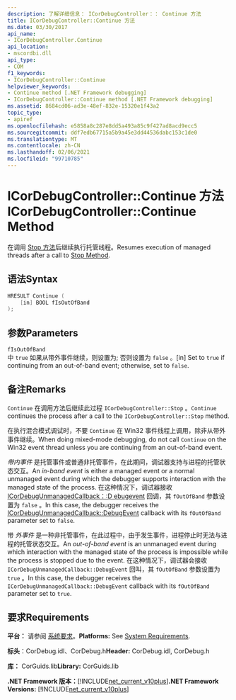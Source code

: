 ```yaml
---
description: 了解详细信息： ICorDebugController：： Continue 方法
title: ICorDebugController::Continue 方法
ms.date: 03/30/2017
api_name:
- ICorDebugController.Continue
api_location:
- mscordbi.dll
api_type:
- COM
f1_keywords:
- ICorDebugController::Continue
helpviewer_keywords:
- Continue method [.NET Framework debugging]
- ICorDebugController::Continue method [.NET Framework debugging]
ms.assetid: 8684cd06-ad3e-48ef-832e-15320e1f43a2
topic_type:
- apiref
ms.openlocfilehash: e5858a8c287e8dd5a493a85c9f427ad8acd9ecc5
ms.sourcegitcommit: ddf7edb67715a5b9a45e3dd44536dabc153c1de0
ms.translationtype: MT
ms.contentlocale: zh-CN
ms.lasthandoff: 02/06/2021
ms.locfileid: "99710785"
---
```

# <a name="icordebugcontrollercontinue-method"></a><span data-ttu-id="b2239-103">ICorDebugController::Continue 方法</span><span class="sxs-lookup"><span data-stu-id="b2239-103">ICorDebugController::Continue Method</span></span>

<span data-ttu-id="b2239-104">在调用 [Stop 方法](icordebugcontroller-stop-method.md)后继续执行托管线程。</span><span class="sxs-lookup"><span data-stu-id="b2239-104">Resumes execution of managed threads after a call to [Stop Method](icordebugcontroller-stop-method.md).</span></span>

## <a name="syntax"></a><span data-ttu-id="b2239-105">语法</span><span class="sxs-lookup"><span data-stu-id="b2239-105">Syntax</span></span>

```cpp
HRESULT Continue (
    [in] BOOL fIsOutOfBand
);
```

## <a name="parameters"></a><span data-ttu-id="b2239-106">参数</span><span class="sxs-lookup"><span data-stu-id="b2239-106">Parameters</span></span>

`fIsOutOfBand`  
<span data-ttu-id="b2239-107">中 `true` 如果从带外事件继续，则设置为; 否则设置为 `false` 。</span><span class="sxs-lookup"><span data-stu-id="b2239-107">[in] Set to `true` if continuing from an out-of-band event; otherwise, set to `false`.</span></span>

## <a name="remarks"></a><span data-ttu-id="b2239-108">备注</span><span class="sxs-lookup"><span data-stu-id="b2239-108">Remarks</span></span>

<span data-ttu-id="b2239-109">`Continue` 在调用方法后继续此过程 `ICorDebugController::Stop` 。</span><span class="sxs-lookup"><span data-stu-id="b2239-109">`Continue` continues the process after a call to the `ICorDebugController::Stop` method.</span></span>

<span data-ttu-id="b2239-110">在执行混合模式调试时，不要 `Continue` 在 Win32 事件线程上调用，除非从带外事件继续。</span><span class="sxs-lookup"><span data-stu-id="b2239-110">When doing mixed-mode debugging, do not call `Continue` on the Win32 event thread unless you are continuing from an out-of-band event.</span></span>

<span data-ttu-id="b2239-111">*带内事件* 是托管事件或普通非托管事件，在此期间，调试器支持与进程的托管状态交互。</span><span class="sxs-lookup"><span data-stu-id="b2239-111">An *in-band event* is either a managed event or a normal unmanaged event during which the debugger supports interaction with the managed state of the process.</span></span> <span data-ttu-id="b2239-112">在这种情况下，调试器接收 [ICorDebugUnmanagedCallback：:D ebugevent](icordebugunmanagedcallback-debugevent-method.md) 回调，其 `fOutOfBand` 参数设置为 `false` 。</span><span class="sxs-lookup"><span data-stu-id="b2239-112">In this case, the debugger receives the [ICorDebugUnmanagedCallback::DebugEvent](icordebugunmanagedcallback-debugevent-method.md) callback with its `fOutOfBand` parameter set to `false`.</span></span>

<span data-ttu-id="b2239-113">带 *外事件* 是一种非托管事件，在此过程中，由于发生事件，进程停止时无法与进程的托管状态交互。</span><span class="sxs-lookup"><span data-stu-id="b2239-113">An *out-of-band event* is an unmanaged event during which interaction with the managed state of the process is impossible while the process is stopped due to the event.</span></span> <span data-ttu-id="b2239-114">在这种情况下，调试器会接收 `ICorDebugUnmanagedCallback::DebugEvent` 回叫，其 `fOutOfBand` 参数设置为 `true` 。</span><span class="sxs-lookup"><span data-stu-id="b2239-114">In this case, the debugger receives the `ICorDebugUnmanagedCallback::DebugEvent` callback with its `fOutOfBand` parameter set to `true`.</span></span>

## <a name="requirements"></a><span data-ttu-id="b2239-115">要求</span><span class="sxs-lookup"><span data-stu-id="b2239-115">Requirements</span></span>

<span data-ttu-id="b2239-116">**平台：** 请参阅 [系统要求](../../get-started/system-requirements.md)。</span><span class="sxs-lookup"><span data-stu-id="b2239-116">**Platforms:** See [System Requirements](../../get-started/system-requirements.md).</span></span>

<span data-ttu-id="b2239-117">**标头**：CorDebug.idl、CorDebug.h</span><span class="sxs-lookup"><span data-stu-id="b2239-117">**Header:** CorDebug.idl, CorDebug.h</span></span>

<span data-ttu-id="b2239-118">**库：** CorGuids.lib</span><span class="sxs-lookup"><span data-stu-id="b2239-118">**Library:** CorGuids.lib</span></span>

<span data-ttu-id="b2239-119">**.NET Framework 版本：**[!INCLUDE[net_current_v10plus](../../../../includes/net-current-v10plus-md.md)]</span><span class="sxs-lookup"><span data-stu-id="b2239-119">**.NET Framework Versions:** [!INCLUDE[net_current_v10plus](../../../../includes/net-current-v10plus-md.md)]</span></span>
